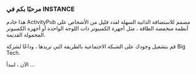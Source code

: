 ### مرحبًا بكم في INSTANCE
هذا خادم ActivityPub مصمم للاستضافة الذاتية السهلة لعدد قليل من الأشخاص على أنظمة منخفضة الطاقة ، مثل أجهزة الكمبيوتر ذات اللوحة الواحدة أو أجهزة الكمبيوتر المحمولة القديمة.

قم بتشغيل وجودك على الشبكة الاجتماعية بالطريقة التي تريدها ، وداعًا لشركة Big Tech.

الآن ، لنبدأ ...
